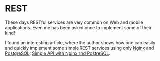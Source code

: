 REST
====

These days RESTful services are very common on Web and mobile applications.
Even me has been asked once to implement some of their kind!

I found an interesting article, where the author shows how one can easily and
quickly implement some simple REST services using only
[Nginx](http://nginx.org/) and [PostgreSQL](http://www.postgresql.org/):
[Simple API with Nginx and PostreSQL](http://rny.io/nginx/postgresql/2013/07/26/simple-api-with-nginx-and-postgresql.html).
